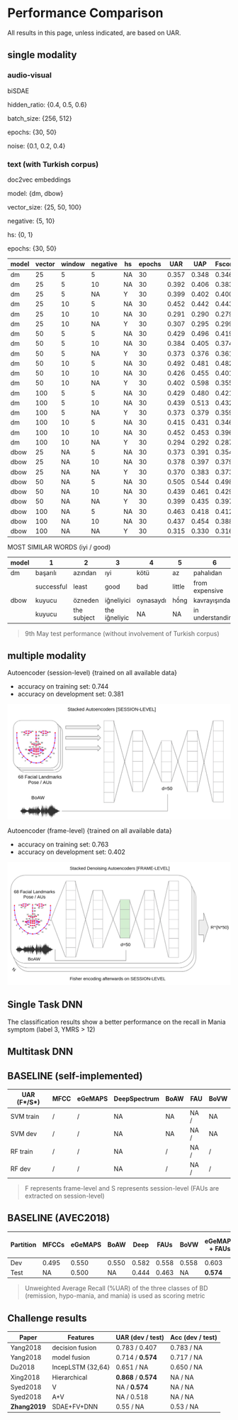 # Performance Comparison

All results in this page, unless indicated, are based on UAR.

## single modality

### audio-visual

biSDAE

hidden_ratio: {0.4, 0.5, 0.6}

batch_size: {256, 512}

epochs: {30, 50}

noise: {0.1, 0.2, 0.4}


### text (with Turkish corpus)

doc2vec embeddings 

model: {dm, dbow}

vector_size: {25, 50, 100}

negative: {5, 10}

hs: {0, 1}

epochs: {30, 50}

| model | vector | window | negative | hs | epochs | UAR | UAP | Fscore | 
| --    | --     | --     | --       | -  | --     | --  | --  | -- |
| dm    | 25   | 5  | 5  | NA | 30 | 0.357 | 0.348 | 0.346 |
| dm    | 25   | 5  | 10 | NA | 30 | 0.392 | 0.406 | 0.383 |
| dm    | 25   | 5  | NA | Y  | 30 | 0.399 | 0.402 | 0.400 |
| dm    | 25   | 10 | 5  | NA | 30 | 0.452 | 0.442 | 0.443 |
| dm    | 25   | 10 | 10 | NA | 30 | 0.291 | 0.290 | 0.279 |
| dm    | 25   | 10 | NA | Y  | 30 | 0.307 | 0.295 | 0.299 |
| dm    | 50   | 5  | 5  | NA | 30 | 0.429 | 0.496 | 0.419 |
| dm    | 50   | 5  | 10 | NA | 30 | 0.384 | 0.405 | 0.374 |
| dm    | 50   | 5  | NA | Y  | 30 | 0.373 | 0.376 | 0.361 |
| dm    | 50   | 10 | 5  | NA | 30 | 0.492 | 0.481 | 0.482 |
| dm    | 50   | 10 | 10 | NA | 30 | 0.426 | 0.455 | 0.401 |
| dm    | 50   | 10 | NA | Y  | 30 | 0.402 | 0.598 | 0.355 |
| dm    | 100  | 5  | 5  | NA | 30 | 0.429 | 0.480 | 0.421 |
| dm    | 100  | 5  | 10 | NA | 30 | 0.439 | 0.513 | 0.432 |
| dm    | 100  | 5  | NA | Y  | 30 | 0.373 | 0.379 | 0.359 |
| dm    | 100  | 10 | 5  | NA | 30 | 0.415 | 0.431 | 0.346 |
| dm    | 100  | 10 | 10 | NA | 30 | 0.452 | 0.453 | 0.396 | 
| dm    | 100  | 10 | NA | Y  | 30 | 0.294 | 0.292 | 0.287 |
| dbow  | 25   | NA | 5  | NA | 30 | 0.373 | 0.391 | 0.354 |
| dbow  | 25   | NA | 10 | NA | 30 | 0.378 | 0.397 | 0.379 |
| dbow  | 25   | NA | NA | Y  | 30 | 0.370 | 0.383 | 0.373 |
| dbow  | 50   | NA | 5  | NA | 30 | 0.505 | 0.544 | 0.498 |
| dbow  | 50   | NA | 10 | NA | 30 | 0.439 | 0.461 | 0.429 |
| dbow  | 50   | NA | NA | Y  | 30 | 0.399 | 0.435 | 0.397 |
| dbow  | 100  | NA | 5  | NA | 30 | 0.463 | 0.418 | 0.412 |
| dbow  | 100  | NA | 10 | NA | 30 | 0.437 | 0.454 | 0.388 |
| dbow  | 100  | NA | NA | Y  | 30 | 0.315 | 0.330 | 0.316 |



MOST SIMILAR WORDS (iyi / good)

| model | 1 | 2 | 3 | 4 | 5 | 6 | 7 | 8 |
| --    | - | - | - | - | - | - | - | - |
| dm    | başarılı | azından | ıyi | kötü | az | pahalıdan | gelişmişe | sağlıklısı | basitinden | 
|       | successful | least | good | bad | little | from expensive | advanced to | healthiest | from simple | 
| dbow  | kuyucu | özneden | iğneliyici | oynasaydı | hồng | kavrayışında | kümesinin | kirpiklerden |
|       | kuyucu | the subject | the iğneliyic | NA | NA | in understanding | set of | the lash |

> 9th May test performance (without involvement of Turkish corpus)

## multiple modality

Autoencoder (session-level) {trained on all available data}

* accuracy on training set: 0.744
* accuracy on development set: 0.381

![](../images/models/structure_session.png)

Autoencoder (frame-level) {trained on all available data}

* accuracy on training set: 0.763
* accuracy on development set: 0.402

![](../images/models/structure_frame.png)

## Single Task DNN

The classification results show a better performance on the recall in Mania symptom (label 3, YMRS > 12)

## Multitask DNN


## BASELINE (self-implemented)

| UAR (F\*/S\*) | MFCC        | eGeMAPS     | DeepSpectrum | BoAW        | FAU       | BoVW        |
| --            | --          | --          | --           | --          | --        | --          |
| SVM train     |  /  |  /  | NA           | NA          | NA / | NA          |
| SVM dev       |  /  |  /  | NA           | NA          | NA / | NA          |
| RF train      |  /  |  /  | NA           |  /  | NA /  |  /  |
| RF dev        |  /  |  /  | NA           |  /  | NA /  |  /  |

> F represents frame-level and S represents session-level (FAUs are extracted on session-level)


## BASELINE (AVEC2018)

| Partition | MFCCs | eGeMAPS | BoAW | Deep | FAUs | BoVW | eGeMAPS + FAUs | Deep + FAUs | 
| --        | --    | --      | --   | --   | --   | --   | --             | --          |
| Dev       | 0.495 | 0.550   | 0.550| 0.582| 0.558| 0.558| 0.603          | **0.635**   |
| Test      | NA    | 0.500   | NA   | 0.444| 0.463| NA   | **0.574**      | 0.444       |

> Unweighted Average Recall (%UAR) of the three classes of BD (remission, hypo-mania, and mania) is used as scoring metric

## Challenge results

| Paper         | Features          | UAR (dev / test)      | Acc (dev / test) | 
| --            | --                | --                    | --               |
| Yang2018      | decision fusion   | 0.783 / 0.407         | 0.783 / NA       |
| Yang2018      | model fusion      | 0.714 / **0.574**     | 0.717 / NA       |
| Du2018        | IncepLSTM {32,64} | 0.651 / NA            | 0.650 / NA       |
| Xing2018      | Hierarchical      | **0.868** / **0.574** | NA / NA          |
| Syed2018      | V                 | NA / **0.574**        | NA / NA          |
| Syed2018      | A+V               | NA / 0.518            | NA / NA          |
| **Zhang2019** | SDAE+FV+DNN       | 0.55 / NA             | 0.53 / NA        |

